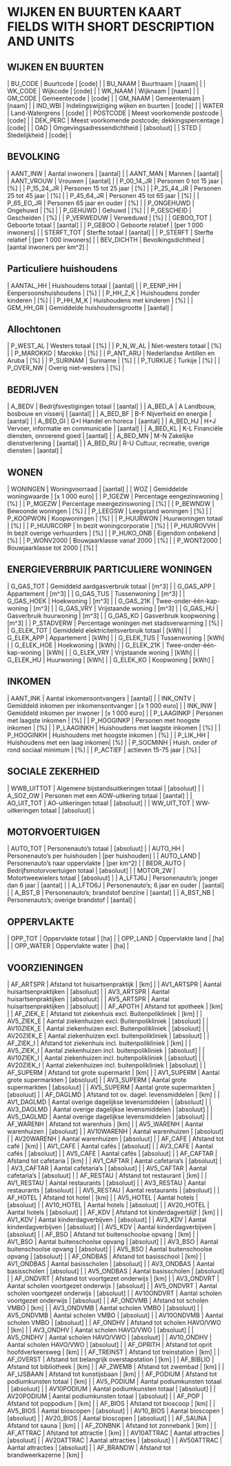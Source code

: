 # WIJKEN EN BUURTEN KAART FIELDS WITH SHORT DESCRIPTION AND UNITS


## WIJKEN EN BUURTEN

| BU_CODE | Buurtcode | [code] |
| BU_NAAM | Buurtnaam | [naam] |
| WK_CODE | Wijkcode | [code] |
| WK_NAAM | Wijknaam | [naam] |
| GM_CODE | Gemeentecode | [code] |
| GM_NAAM | Gemeentenaam | [naam] |
| IND_WBI | Indelingswijziging wijken en buurten | [code] |
| WATER | Land-Watergrens | [code] |
| POSTCODE | Meest voorkomende postcode | [code] |
| DEK_PERC | Meest voorkomende postcode; dekkingspercentage | [code] |
| OAD | Omgevingsadressendichtheid | [absoluut] |
| STED | Stedelijkheid | [code] |


## BEVOLKING

| AANT_INW | Aantal inwoners | [aantal] |
| AANT_MAN | Mannen | [aantal] |
| AANT_VROUW | Vrouwen | [aantal] |
| P_00_14_JR | Personen 0 tot 15 jaar | [%] |
| P_15_24_JR | Personen 15 tot 25 jaar | [%] |
| P_25_44_JR | Personen 25 tot 45 jaar | [%] |
| P_45_64_JR | Personen 45 tot 65 jaar | [%] |
| P_65_EO_JR | Personen 65 jaar en ouder | [%] |
| P_ONGEHUWD | Ongehuwd | [%] |
| P_GEHUWD | Gehuwd | [%] |
| P_GESCHEID | Gescheiden | [%] |
| P_VERWEDUW | Verweduwd | [%] |
| GEBOO_TOT | Geboorte totaal | [aantal] |
| P_GEBOO | Geboorte relatief | [per 1 000 inwoners] |
| STERFT_TOT | Sterfte totaal | [aantal] |
| P_STERFT | Sterfte relatief | [per 1 000 inwoners] |
| BEV_DICHTH | Bevolkingsdichtheid | [aantal inwoners per km^2] |


## Particuliere huishoudens 
 
| AANTAL_HH | Huishoudens totaal | [aantal] |
| P_EENP_HH | Eenpersoonshuishoudens | [%] |
| P_HH_Z_K | Huishoudens zonder kinderen | [%] |
| P_HH_M_K | Huishoudens met kinderen | [%] |
| GEM_HH_GR | Gemiddelde huishoudensgrootte | [aantal] |
 
 
## Allochtonen
 
| P_WEST_AL | Westers totaal | [%] |
| P_N_W_AL | Niet-westers totaal | [%] |
| P_MAROKKO | Marokko | [%] |
| P_ANT_ARU | Nederlandse Antillen en Aruba | [%] |
| P_SURINAM | Suriname | [%] |
| P_TURKIJE | Turkije | [%] |
| P_OVER_NW | Overig niet-westers | [%] |
 
 
## BEDRIJVEN

| A_BEDV | Bedrijfsvestigingen totaal | [aantal] |
| A_BED_A | A Landbouw, bosbouw en visserij | [aantal] |
| A_BED_BF | B-F Nijverheid en energie | [aantal] |
| A_BED_GI | G+I Handel en horeca | [aantal] |
| A_BED_HJ | H+J Vervoer, informatie en communicatie | [aantal] |
| A_BED_KL | K-L Financiële diensten, onroerend goed | [aantal] |
| A_BED_MN | M-N Zakelijke dienstverlening | [aantal] |
| A_BED_RU | R-U Cultuur, recreatie, overige diensten | [aantal] |
 
 
## WONEN
 
| WONINGEN | Woningvoorraad | [aantal] |
| WOZ | Gemiddelde woningwaarde | [x 1 000 euro] |
| P_1GEZW | Percentage eengezinswoning | [%] |
| P_MGEZW | Percentage meergezinswoning | [%] |
| P_BEWNDW | Bewoonde woningen | [%] |
| P_LEEGSW | Leegstand woningen | [%] |
| P_KOOPWON | Koopwoningen | [%] |
| P_HUURWON | Huurwoningen totaal | [%] |
| P_HUURCORP | In bezit woningcorporatie | [%] |
| P_HUUROVVH | In bezit overige verhuurders | [%] |
| P_HUKO_ONB | Eigendom onbekend | [%] |
| P_WONV2000 | Bouwjaarklasse vanaf 2000 | [%] |
| P_WONT2000 | Bouwjaarklasse tot 2000 | [%] |


## ENERGIEVERBRUIK PARTICULIERE WONINGEN
 
| G_GAS_TOT | Gemiddeld aardgasverbruik totaal | [m^3] |
| G_GAS_APP | Appartement | [m^3] |
| G_GAS_TUS | Tussenwoning | [m^3] |
| G_GAS_HOEK | Hoekwoning | [m^3] |
| G_GAS_21K | Twee-onder-één-kap-woning | [m^3] |
| G_GAS_VRY | Vrijstaande woning | [m^3] |
| G_GAS_HU | Gasverbruik huurwoning | [m^3] |
| G_GAS_KO | Gasverbruik koopwoning | [m^3] |
| P_STADVERW | Percentage woningen met stadsverwarming | [%] |
| G_ELEK_TOT | Gemiddeld elektriciteitsverbruik totaal | [kWh] |
| G_ELEK_APP | Appartement | [kWh] |
| G_ELEK_TUS | Tussenwoning | [kWh] |
| G_ELEK_HOE | Hoekwoning | [kWh] |
| G_ELEK_21K | Twee-onder-één-kap-woning | [kWh] |
| G_ELEK_VRY | Vrijstaande woning | [kWh] |
| G_ELEK_HU | Huurwoning | [kWh] |
| G_ELEK_KO | Koopwoning | [kWh] | 


## INKOMEN

| AANT_INK | Aantal inkomensontvangers | [aantal] |
| INK_ONTV | Gemiddeld inkomen per inkomensontvanger | [x 1 000 euro] |
| INK_INW | Gemiddeld inkomen per inwoner | [x 1 000 euro] |
| P_LAAGINKP | Personen met laagste inkomen | [%] |
| P_HOOGINKP | Personen met hoogste inkomen | [%] |
| P_LAAGINKH | Huishoudens met laagste inkomen | [%] |
| P_HOOGINKH | Huishoudens met hoogste inkomen | [%] |
| P_LIK_HH | Huishoudens met een laag inkomen| [%] |
| P_SOCMINH | Huish. onder of rond sociaal minimum | [%] |
| P_ACTIEF | actieven 15-75 jaar | [%] |


## SOCIALE ZEKERHEID

| WWB_UITTOT | Algemene bijstandsuitkeringen totaal | [absoluut] |
| A_SOZ_OW | Personen met een AOW-uitkering totaal | [aantal] |
| AO_UIT_TOT | AO-uitkeringen totaal | [absoluut] |
| WW_UIT_TOT | WW-uitkeringen totaal | [absoluut] |


## MOTORVOERTUIGEN

| AUTO_TOT | Personenauto’s totaal | [absoluut] |
| AUTO_HH | Personenauto’s per huishouden | [per huishouden] |
| AUTO_LAND | Personenauto’s naar oppervlakte | [per km^2] |
| BEDR_AUTO | Bedrijfsmotorvoertuigen totaal | [absoluut] |
| MOTOR_2W | Motortweewielers totaal | [absoluut] |
| A_LFTJ6J | Personenauto’s; jonger dan 6 jaar | [aantal] |
| A_LFTO6J | Personenauto’s; 6 jaar en ouder | [aantal] |
| A_BST_B | Personenauto’s; brandstof benzine | [aantal] |
| A_BST_NB | Personenauto’s; overige brandstof | [aantal] |


## OPPERVLAKTE

| OPP_TOT | Oppervlakte totaal | [ha] |
| OPP_LAND | Oppervlakte land | [ha] |
| OPP_WATER | Oppervlakte water | [ha] |


## VOORZIENINGEN

| AF_ARTSPR | Afstand tot huisartsenpraktijk | [km] |
| AV1_ARTSPR | Aantal huisartsenpraktijken | [absoluut] |
| AV3_ARTSPR | Aantal huisartsenpraktijken | [absoluut] |
| AV5_ARTSPR | Aantal huisartsenpraktijken | [absoluut] |
| AF_APOTH | Afstand tot apotheek | [km] |
| AF_ZIEK_E | Afstand tot ziekenhuis excl. Buitenpolikliniek | [km] |
| AV5_ZIEK_E | Aantal ziekenhuizen excl. Buitenpolikliniek | [absoluut] |
| AV10ZIEK_E | Aantal ziekenhuizen excl. Buitenpolikliniek | [absoluut] |
| AV20ZIEK_E | Aantal ziekenhuizen excl. buitenpolikliniek | [absoluut] |
| AF_ZIEK_I | Afstand tot ziekenhuis incl. buitenpolikliniek | [km] |
| AV5_ZIEK_I | Aantal ziekenhuizen incl. buitenpolikliniek | [absoluut] |
| AV10ZIEK_I | Aantal ziekenhuizen incl. buitenpolikliniek | [absoluut] |
| AV20ZIEK_I | Aantal ziekenhuizen incl. buitenpolikliniek | [absoluut] |
| AF_SUPERM | Afstand tot grote supermarkt | [km] |
| AV1_SUPERM | Aantal grote supermarkten | [absoluut] |
| AV3_SUPERM | Aantal grote supermarkten | [absoluut] |
| AV5_SUPERM | Aantal grote supermarkten | [absoluut] |
| AF_DAGLMD | Afstand tot ov. dagel. levensmiddelen | [km] |
| AV1_DAGLMD | Aantal overige dagelijkse levensmiddelen | [absoluut] |
| AV3_DAGLMD | Aantal overige dagelijkse levensmiddelen | [absoluut] |
| AV5_DAGLMD | Aantal overige dagelijkse levensmiddelen | [absoluut] |
| AF_WARENH | Afstand tot warenhuis | [km] |
| AV5_WARENH | Aantal warenhuizen | [absoluut] |
| AV10WARENH | Aantal warenhuizen | [absoluut] |
| AV20WARENH | Aantal warenhuizen | [absoluut] |
| AF_CAFE | Afstand tot café | [km] |
| AV1_CAFE | Aantal cafés | [absoluut] |
| AV3_CAFE | Aantal cafés | [absoluut] |
| AV5_CAFE | Aantal cafés | [absoluut] |
| AF_CAFTAR | Afstand tot cafetaria | [km] |
| AV1_CAFTAR | Aantal cafetaria’s | [absoluut] |
| AV3_CAFTAR | Aantal cafetaria’s | [absoluut] |
| AV5_CAFTAR | Aantal cafetaria’s | [absoluut] |
| AF_RESTAU | Afstand tot restaurant | [km] |
| AV1_RESTAU | Aantal restaurants | [absoluut] |
| AV3_RESTAU | Aantal restaurants | [absoluut] |
| AV5_RESTAU | Aantal restaurants | [absoluut] |
| AF_HOTEL | Afstand tot hotel | [km] |
| AV5_HOTEL | Aantal hotels | [absoluut] |
| AV10_HOTEL | Aantal hotels | [absoluut] |
| AV20_HOTEL | Aantal hotels | [absoluut] |
| AF_KDV | Afstand tot kinderdagverblijf | [km] |
| AV1_KDV | Aantal kinderdagverbijven | [absoluut] |
| AV3_KDV | Aantal kinderdagverbijven | [absoluut] |
| AV5_KDV | Aantal kinderdagverbijven | [absoluut] |
| AF_BSO | Afstand tot buitenschoolse opvang | [km] |
| AV1_BSO | Aantal buitenschoolse opvang | [absoluut] |
| AV3_BSO | Aantal buitenschoolse opvang | [absoluut] |
| AV5_BSO | Aantal buitenschoolse opvang | [absoluut] |
| AF_ONDBAS | Afstand tot basisschool | [km] |
| AV1_ONDBAS | Aantal basisscholen | [absoluut] |
| AV3_ONDBAS | Aantal basisscholen | [absoluut] |
| AV5_ONDBAS | Aantal basisscholen | [absoluut] |
| AF_ONDVRT | Afstand tot voortgezet onderwijs | [km] |
| AV3_ONDVRT | Aantal scholen voortgezet onderwijs | [absoluut] |
| AV5_ONDVRT | Aantal scholen voortgezet onderwijs | [absoluut] |
| AV10ONDVRT | Aantal scholen voortgezet onderwijs | [absoluut] |
| AF_ONDVMB | Afstand tot scholen VMBO | [km] |
| AV3_ONDVMB | Aantal scholen VMBO | [absoluut] |
| AV5_ONDVMB | Aantal scholen VMBO | [absoluut] |
| AV10ONDVMB | Aantal scholen VMBO | [absoluut] |
| AF_ONDHV | Afstand tot scholen HAVO/VWO | [km] |
| AV3_ONDHV | Aantal scholen HAVO/VWO | [absoluut] |
| AV5_ONDHV | Aantal scholen HAVO/VWO | [absoluut] |
| AV10_ONDHV | Aantal scholen HAVO/VWO | [absoluut] |
| AF_OPRITH | Afstand tot oprit hoofdverkeersweg | [km] |
| AF_TREINST | Afstand tot treinstation | [km] |
| AF_OVERST | Afstand tot belangrijk overstapstation | [km] |
| AF_BIBLIO | Afstand tot bibliotheek | [km] |
| AF_ZWEMB | Afstand tot zwembad | [km] |
| AF_IJSBAAN | Afstand tot kunstijsbaan | [km] |
| AF_PODIUM | Afstand tot podiumkunsten totaal | [km] |
| AV5_PODIUM | Aantal podiumkunsten totaal | [absoluut] |
| AV10PODIUM | Aantal podiumkunsten totaal | [absoluut] |
| AV20PODIUM | Aantal podiumkunsten totaal | [absoluut] |
| AF_POP | Afstand tot poppodium | [km] |
| AF_BIOS | Afstand tot bioscoop | [km] |
| AV5_BIOS | Aantal bioscopen | [absoluut] |
| AV10_BIOS | Aantal bioscopen | [absoluut] |
| AV20_BIOS | Aantal bioscopen | [absoluut] |
| AF_SAUNA | Afstand tot sauna | [km] |
| AF_ZONBNK | Afstand tot zonnebank | [km] |
| AF_ATTRAC | Afstand tot attractie | [km] |
| AV10ATTRAC | Aantal attracties | [absoluut] |
| AV20ATTRAC | Aantal attracties | [absoluut] |
| AV50ATTRAC | Aantal attracties | [absoluut] |
| AF_BRANDW | Afstand tot brandweerkazerne | [km] |
